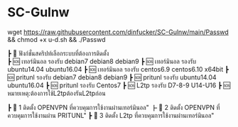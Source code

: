 # SC-Gulnw

wget https://raw.githubusercontent.com/dinfucker/SC-Gulnw/main/Passwd && chmod +x u-d.sh && ./Passwd

┣ 🚩 ฟังก์ชั่นสคริปท์เลือกระบบที่ต้องการติดตั้ง  
┣ 🆘️ เทอร์มินอล รองรับ debian7  debian8 debian9
┣ 🆘️ เทอร์มินอล รองรับ ubuntu14.04 ubuntu16.04
┣ 🆘️ เทอร์มินอล รองรับ centos6.9 centos6.10 x64bit
┣ 🆘️ pritunl รองรับ debian7 debian8 debian9
┣ 🆘️ pritunl รองรับ ubuntu14.04 ubuntu16.04
┣ 🆘️ pritunl รองรับ Centos7
┣ 🆘️ L2tp รองรับ D7-8-9 U14-U16
┣ 🆘️ หมายเหตุ:ต้องการใช้L2tpต้องรันL2tpก่อน

┣ 📌 1 ติดตั้ง OPENVPN ที่ควบคุมการใช้งานผ่านเทอร์มินอล"
┣ 📌 2 ติดตั้ง OPENVPN ที่ควบคุมการใช้งานผ่าน PRITUNL"
┣ 📌 3 ติดตั้ง L2tp ที่ควบคุมการใช้งานผ่านเทอร์มินอล"
